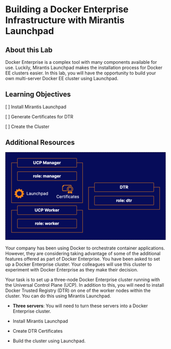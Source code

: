 # Building a Docker Enterprise Infrastructure with Mirantis Launchpad

## About this Lab

Docker Enterprise is a complex tool with many components available for use. Luckily, Mirantis Launchpad makes the installation process for Docker EE clusters easier. In this lab, you will have the opportunity to build your own multi-server Docker EE cluster using Launchpad.

## Learning Objectives

[ ] Install Mirantis Launchpad

[ ] Generate Certificates for DTR

[ ] Create the Cluster

## Additional Resources

![Fig. 1 Lab Diagram](../../../img/docker-enterprise/docker-enterprise-infrastructure.demo/diag01.png)

Your company has been using Docker to orchestrate container applications. However, they are considering taking advantage of some of the additional features offered as part of Docker Enterprise. You have been asked to set up a Docker Enterprise cluster. Your colleagues will use this cluster to experiment with Docker Enterprise as they make their decision.

Your task is to set up a three-node Docker Enterprise cluster running with the Universal Control Plane (UCP). In addition to this, you will need to install Docker Trusted Registry (DTR) on one of the worker nodes within the cluster. You can do this using Mirantis Launchpad.

* **Three servers**: You will need to turn these servers into a Docker Enterprise cluster.

* Install Mirantis Launchpad

* Create DTR Certificates

* Build the cluster using Launchpad.
